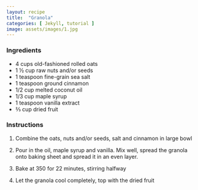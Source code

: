 ```yaml
---
layout: recipe
title:  "Granola"
categories: [ Jekyll, tutorial ]
image: assets/images/1.jpg
---
```


### Ingredients

- 4 cups old-fashioned rolled oats
- 1 ½ cup raw nuts and/or seeds
- 1 teaspoon fine-grain sea salt
- 1 teaspoon ground cinnamon
- 1/2 cup melted coconut oil
- 1/3 cup maple syrup
- 1 teaspoon vanilla extract
- ⅔ cup dried fruit

### Instructions

1. Combine the oats, nuts and/or seeds, salt and cinnamon in large bowl

2. Pour in the oil, maple syrup and vanilla. Mix well, spread the granola onto baking sheet and spread it in an even layer.

3. Bake at 350 for 22 minutes, stirring halfway

4. Let the granola cool completely, top with the dried fruit